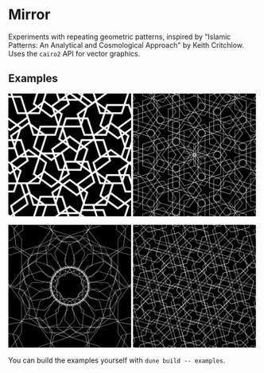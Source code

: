 # Mirror

Experiments with repeating geometric patterns, inspired by "Islamic Patterns: An Analytical and Cosmological Approach" by Keith Critchlow. Uses the `cairo2` API for vector graphics.

## Examples

<p>
  <img src="examples/output_a.png" width="49%" />
  <img src="examples/output_b.png" width="49%" />
</p>
<p>
  <img src="examples/output_e.png" width="49%" />
  <img src="examples/output_d.png" width="49%" />
</p>

You can build the examples yourself with `dune build -- examples`.
